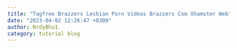 ```yaml
---
title: "Tagfree Brazzers Lesbian Porn Videos Brazzers Com Xhamster Web"
date: "2023-04-02 12:26:47 +0300"
author: NrdyBhu1
category: tutorial blog
---
```

